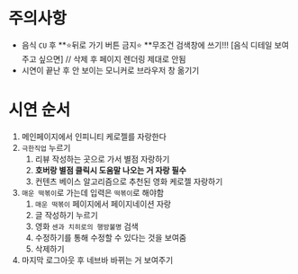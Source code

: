# 주의사항

- 음식 `CU` 후 **⭐뒤로 가기 버튼 금지⭐ **무조건 검색창에 쓰기!!! [음식 디테일 보여주고 싶으면] // 삭제 후 페이지 렌더링 제대로 안됨
- 시연이 끝난 후 안 보이는 모니커로 브라우저 창 옮기기

# 시연 순서

1. 메인페이지에서 인피니티 케로젤를 자랑한다
2. `극한직업` 누르기 
   1. 리뷰 작성하는 곳으로 가서 별점 자랑하기 
   2. **호버랑 별점 클릭시 도움말 나오는 거 자랑 필수**
   3. 컨텐츠 베이스 알고리즘으로 추천된 영화 케로젤 자랑하기
3. `매운 떡볶이`로 가는데 입력은 `떡볶이`로 해야함 
   1. `매운 떡볶이` 페이지에서 페이지네이션 자랑
   2. 글 작성하기 누르기
   3. 영화 `센과 치히로의 행방불명` 검색
   4. 수정하기를 통해 수정할 수 있다는 것을 보여줌
   5. 삭제하기
4. 마지막 로그아웃 후 네브바 바뀌는 거 보여주기